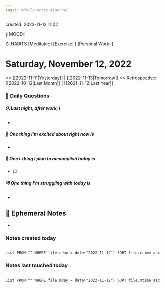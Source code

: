 ```yaml
---
tags:: #daily-notes #journal
---
```

created: 2022-11-12 11:02

⨑ MOOD::

↻ HABITS
[Meditate::]
[Exercise::]
[Personal Work::]

# Saturday, November 12, 2022

\<\< [[2022-11-11|Yesterday]] | [[2022-11-13|Tomorrow]] >>
Retrospective:: [[2022-10-12|Last Month]] | [[2021-11-12|Last Year]]

### 📅 Daily Questions

##### 🌜 Last night, after work, I

-

##### 🙌 One thing I'm excited about right now is

-

##### 🚀 One+ thing I plan to accomplish today is

- [ ]

##### 👎 One thing I'm struggling with today is

-

## 📝 Ephemeral Notes

-

### Notes created today

```dataview

List FROM "" WHERE file.cday = date("2022-11-12") SORT file.ctime asc

```

### Notes last touched today

```dataview

List FROM "" WHERE file.mday = date("2022-11-12") SORT file.mtime asc

```
